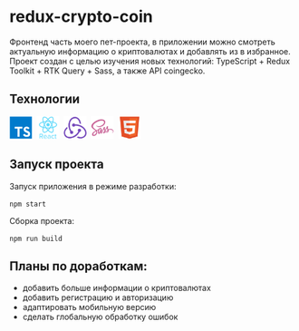 # redux-crypto-coin
Фронтенд часть моего пет-проекта, в приложении можно смотреть актуальную информацию о криптовалютах и добавлять из в избранное. Проект создан с целью изучения новых технологий: TypeScript + Redux Toolkit + RTK Query + Sass, а также API coingecko.

## Технологии
<div>
<img src="https://github.com/devicons/devicon/blob/master/icons/typescript/typescript-original.svg" title="TypeScript" alt="TypeScript" width="40" height="40"/>&nbsp;
<img src="https://github.com/devicons/devicon/blob/master/icons/react/react-original-wordmark.svg" title="React" alt="React" width="40" height="40"/>&nbsp;
<img src="https://github.com/devicons/devicon/blob/master/icons/redux/redux-original.svg" title="Redux Toolkit" alt="Redux Toolkit" width="40" height="40"/>&nbsp;
<img src="https://github.com/devicons/devicon/blob/master/icons/sass/sass-original.svg" title="Sass" alt="Sass" width="40" height="40"/>&nbsp;
<img src="https://github.com/devicons/devicon/blob/master/icons/html5/html5-original.svg" title="HTML5" alt="HTML" width="40" height="40"/>&nbsp;
</div>

## Запуск проекта
Запуск приложения в режиме разработки:

    npm start
Сборка проекта:

    npm run build


## Планы по доработкам:
- добавить больше информации о криптовалютах
- добавить регистрацию и авторизацию
- адаптировать мобильную версию
- сделать глобальную обработку ошибок

